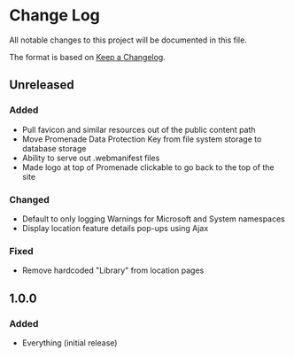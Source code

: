 # Change Log
All notable changes to this project will be documented in this file.

The format is based on [Keep a Changelog](http://keepachangelog.com/).

## Unreleased
### Added
- Pull favicon and similar resources out of the public content path
- Move Promenade Data Protection Key from file system storage to database storage
- Ability to serve out .webmanifest files
- Made logo at top of Promenade clickable to go back to the top of the site

### Changed
- Default to only logging Warnings for Microsoft and System namespaces
- Display location feature details pop-ups using Ajax

### Fixed
- Remove hardcoded "Library" from location pages

## 1.0.0
### Added
- Everything (initial release)
